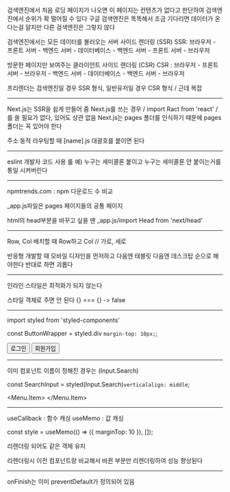 검색엔진에서 처음 로딩 페이지가 나오면 이 페이지는 컨텐츠가 없다고 판단하여 검색엔진에서 순위가 확 떨어질 수 있다
구글 검색엔진은 똑똑해서 조금 기다리면 데이터가 온다는걸 알지만 다른 검색엔진은 그렇지 않다

검색엔진에서는 모든 데이터를 불러오는 서버 사이드 렌더링 (SSR)
SSR: 브라우저 - 프론트 서버 - 백엔드 서버 - 데이터베이스 - 백엔드 서버 - 프론트 서버 - 브라우저

방문한 페이지만 보여주는 클라이언트 사이드 렌더링 (CSR)
CSR : 브라우저 - 프론트 서버 - 브라우저 - 백엔드 서버 - 데이터베이스 - 백엔드 서버 - 브라우저

프리렌더는 검색엔진일 경우 SSR 형식, 일반유저일 경우 CSR 형식 / 근데 복잡

-------------------------------------------------------------------------------------------------------------------------

Next.js는 SSR을 쉽게 만들어 줌
Next.js를 쓰는 경우 / import Ract from 'react' / 를 쓸 필요가 없다, 있어도 상관 없음
Next.js는 pages 폴더를 인식하기 때문에 pages 폴더는 꼭 있어야 한다


주소 동적 라우팅할 때 [name].js 대괄호를 붙이면 된다

-------------------------------------------------------------------------------------------------------------------------

eslint 개발자 코드 사용 룰
예) 누구는 세미콜론 붙이고 누구는 세미콜론 안 붙이는거를 통일 시켜버린다

-------------------------------------------------------------------------------------------------------------------------

npmtrends.com : npm 다운로드 수 비교

_app.js파일은 pages 페이지들의 공통 페이지

html의 head부분을 바꾸고 싶을 땐 _app.js/import Head from 'next/head'


-------------------------------------------------------------------------------------------------------------------------

Row, Col 배치할 때 Row하고 Col // 가로, 세로

반응형 개발할 때 모바일 디자인을 먼저하고 다음엔 태블릿 다음엔 데스크탑 순으로 해야한다
반대로 하면 괴롭다

-------------------------------------------------------------------------------------------------------------------------

<div style={{ marginTop: '10px' }}>

인라인 스타일은 최적화가 되지 않는다

스타일 객체로 주면 안 된다 {} === {} -> false

-----------------------------------------------------------------

import styled from 'styled-components'

const ButtonWrapper = styled.div `
    margin-top: 10px;
`;

<ButtonWrapper>
    <Button type="primary" htmlType="submit" loading={false}>로그인</Button>
    <Link href="/signup"><a><Button>회원가입</Button></a></Link>
</ButtonWrapper>

-----------------------------------------------------------------

이미 컴포넌트 이름이 정해진 경우는 (Input.Search)

const SearchInput = styled(Input.Search)`
  verticalalign: middle
`;

<Menu.Item>
    <SearchInputh enterButton />
</Menu.Item>

-------------------------------------------------------------------------------------------------------------------------

useCallback : 함수 캐싱
useMemo     : 값   캐싱


const style = useMemo(() => ({ marginTop: 10 }), []);

<ButtonWrapper style={style}>

리렌더링 되어도 같은 객체 유지

리렌더링시 이전 컴포넌트랑 비교해서 바뀐 부분만 리렌더링하여 성능 향상된다

-------------------------------------------------------------------------------------------------------------------------

<Form onFinish={onSubmitForm}>

onFinish는 이미 preventDefault가 정의되어 있음